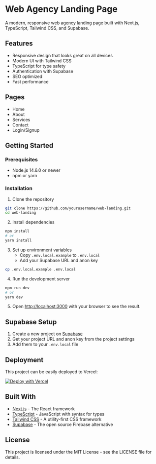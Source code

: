 # Web Agency Landing Page

A modern, responsive web agency landing page built with Next.js, TypeScript, Tailwind CSS, and Supabase.

## Features

- Responsive design that looks great on all devices
- Modern UI with Tailwind CSS
- TypeScript for type safety
- Authentication with Supabase
- SEO optimized
- Fast performance

## Pages

- Home
- About
- Services
- Contact
- Login/Signup

## Getting Started

### Prerequisites

- Node.js 14.6.0 or newer
- npm or yarn

### Installation

1. Clone the repository
```bash
git clone https://github.com/yourusername/web-landing.git
cd web-landing
```

2. Install dependencies
```bash
npm install
# or
yarn install
```

3. Set up environment variables
   - Copy `.env.local.example` to `.env.local`
   - Add your Supabase URL and anon key

```bash
cp .env.local.example .env.local
```

4. Run the development server
```bash
npm run dev
# or
yarn dev
```

5. Open [http://localhost:3000](http://localhost:3000) with your browser to see the result.

## Supabase Setup

1. Create a new project on [Supabase](https://supabase.com)
2. Get your project URL and anon key from the project settings
3. Add them to your `.env.local` file

## Deployment

This project can be easily deployed to Vercel:

[![Deploy with Vercel](https://vercel.com/button)](https://vercel.com/new/git/external?repository-url=https://github.com/yourusername/web-landing)

## Built With

- [Next.js](https://nextjs.org/) - The React framework
- [TypeScript](https://www.typescriptlang.org/) - JavaScript with syntax for types
- [Tailwind CSS](https://tailwindcss.com/) - A utility-first CSS framework
- [Supabase](https://supabase.com/) - The open source Firebase alternative

## License

This project is licensed under the MIT License - see the LICENSE file for details.
